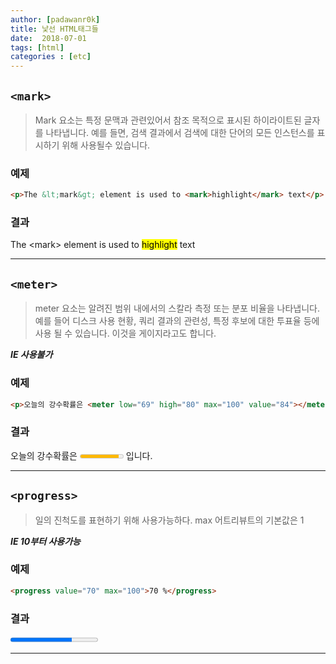 ```yaml
---
author: [padawanr0k]
title: 낯선 HTML태그들
date:  2018-07-01
tags: [html]
categories : [etc]
---
```


## `<mark>`
> Mark 요소는 특정 문맥과 관련있어서 참조 목적으로 표시된 하이라이트된 글자를 나타냅니다. 예를 들면, 검색 결과에서 검색에 대한 단어의 모든 인스턴스를 표시하기 위해 사용될수 있습니다.

### 예제
```html
<p>The &lt;mark&gt; element is used to <mark>highlight</mark> text</p>
```

### 결과
<p>The &lt;mark&gt; element is used to <mark>highlight</mark> text</p>

---

## `<meter>`
> meter 요소는 알려진 범위 내에서의 스칼라 측정 또는 분포 비율을 나타냅니다. 예를 들어 디스크 사용 현황, 쿼리 결과의 관련성, 특정 후보에 대한 투표율 등에 사용 될 수 있습니다. 이것을 게이지라고도 합니다.

***IE 사용불가***

### 예제
```html
<p>오늘의 강수확률은 <meter low="69" high="80" max="100" value="84"></meter> 입니다.</p>
```

### 결과
<p>오늘의 강수확률은 <meter low="69" high="90" max="100" value="90"></meter> 입니다.</p>

---

## `<progress>`
> 일의 진척도를 표현하기 위해 사용가능하다. max 어트리뷰트의 기본값은 1

***IE 10부터 사용가능***

### 예제
```html
<progress value="70" max="100">70 %</progress>
```

### 결과
<progress value="70" max="100">70 %</progress>

---


